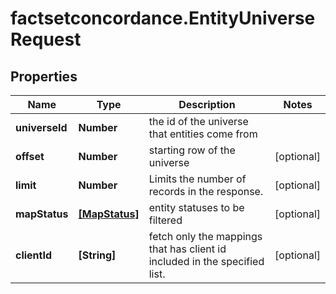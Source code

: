 # factsetconcordance.EntityUniverseRequest

## Properties

Name | Type | Description | Notes
------------ | ------------- | ------------- | -------------
**universeId** | **Number** | the id of the universe that entities come from | 
**offset** | **Number** | starting row of the universe | [optional] 
**limit** | **Number** | Limits the number of records in the response. | [optional] 
**mapStatus** | [**[MapStatus]**](MapStatus.md) | entity statuses to be filtered | [optional] 
**clientId** | **[String]** | fetch only the mappings that has client id included in the specified list. | [optional] 


